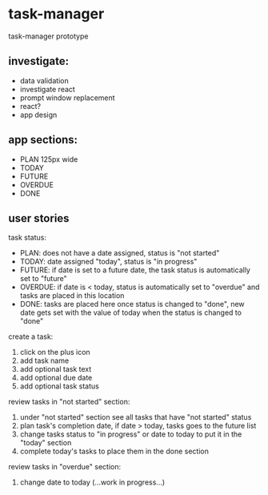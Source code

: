 # task-manager
task-manager prototype

investigate:
---------------------------------
- data validation
- investigate react
- prompt window replacement
- react?
- app design

app sections:
--------------------------------- 
- PLAN 125px wide
- TODAY
- FUTURE
- OVERDUE
- DONE

user stories
---------------------------------
task status:
- PLAN: does not have a date assigned, status is "not started"
- TODAY: date assigned "today", status is "in progress"
- FUTURE: if date is set to a future date, the task status is automatically set to "future"
- OVERDUE: if date is < today, status is automatically set to "overdue" and tasks are placed in this location
- DONE: tasks are placed here once status is changed to "done", new date gets set with the value of today when the status is changed to "done"

create a task:
1. click on the plus icon
2. add task name
3. add optional task text
4. add optional due date
5. add optional task status 

review tasks in "not started" section:
1. under "not started" section see all tasks that have "not started" status
2. plan task's completion date, if date > today, tasks goes to the future list
3. change tasks status to "in progress" or date to today to put it in the "today" section
4. complete today's tasks to place them in the done section

review tasks in "overdue" section:
1. change date to today (...work in progress...)